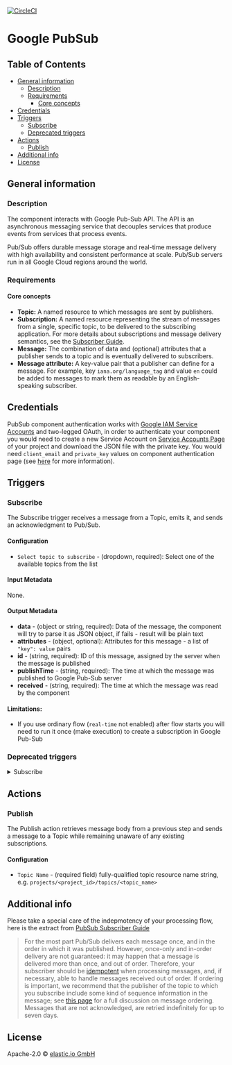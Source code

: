 [![CircleCI](https://circleci.com/gh/elasticio/google-pubsub.svg?style=svg)](https://circleci.com/gh/elasticio/google-pubsub)

# Google PubSub

## Table of Contents

* [General information](#general-information)
   * [Description](#description)
   * [Requirements](#requirements)
      * [Core concepts](#core-concepts)
* [Credentials](#credentials)
* [Triggers](#triggers)
   * [Subscribe](#subscribe)
   * [Deprecated triggers](#deprecated-triggers)
* [Actions](#actions)
   * [Publish](#publish)
* [Additional info](#additional-info)
* [License](#license)

## General information

### Description

The component interacts with Google Pub-Sub API. The API is an asynchronous messaging service that decouples services that produce events from services that process events.

Pub/Sub offers durable message storage and real-time message delivery with high availability and consistent performance at scale. Pub/Sub servers run in all Google Cloud regions around the world.

### Requirements
#### Core concepts
- **Topic:** A named resource to which messages are sent by publishers.
- **Subscription:** A named resource representing the stream of messages from a single, specific topic, to be delivered to the subscribing application. For more details about subscriptions and message delivery semantics, see the [Subscriber Guide](https://cloud.google.com/pubsub/subscriber).
- **Message:** The combination of data and (optional) attributes that a publisher sends to a topic and is eventually delivered to subscribers.
- **Message attribute:** A key-value pair that a publisher can define for a message. For example, key `iana.org/language_tag` and value `en` could be added to messages to mark them as readable by an English-speaking subscriber.

## Credentials

PubSub component authentication works with
[Google IAM Service Accounts](https://developers.google.com/identity/protocols/OAuth2ServiceAccount)
and two-legged OAuth, in order to authenticate your component you would
need to create a new Service Account on [Service Accounts Page](https://console.developers.google.com/permissions/serviceaccounts)
 of your project and download the JSON file with the private key.
 You would need ``client_email`` and ``private_key`` values
 on component authentication page (see [here](https://github.com/google/google-api-nodejs-client#using-jwt-service-tokens)
 for more information).

## Triggers

### Subscribe

The Subscribe trigger receives a message from a Topic, emits it, and sends an acknowledgment to Pub/Sub.

#### Configuration

- `Select topic to subscribe` - (dropdown, required): Select one of the available topics from the list

#### Input Metadata

None.

#### Output Metadata

* **data** - (object or string, required): Data of the message, the component will try to parse it as JSON object, if fails - result will be plain text
* **attributes** - (object, optional): Attributes for this message - a list of `"key": value` pairs
* **id** - (string, required): ID of this message, assigned by the server when the message is published
* **publishTime** - (string, required): The time at which the message was published to Google Pub-Sub server
* **received** - (string, required): The time at which the message was read by the component

#### Limitations:
* If you use ordinary flow (`real-time` not enabled) after flow starts you will need to run it once (make execution) to create a subscription in Google Pub-Sub

### Deprecated triggers

<details> 
  <summary>Subscribe</summary>

### Subscribe

The Subscribe trigger receives a message from a Topic, emits it, and sends an acknowledgment to Pub/Sub.

#### Configuration

- `Topic Name` - (required field) fully-qualified topic resource name string, e.g. `projects/<project_id>/topics/<topic_name>`

</details>

## Actions

### Publish

The Publish action retrieves message body from a previous step and sends a message to a Topic while remaining unaware of any existing subscriptions.

#### Configuration

- `Topic Name` - (required field) fully-qualified topic resource name string, e.g. `projects/<project_id>/topics/<topic_name>`

## Additional info

Please take a special care of the indepmotency of your processing flow, here is the extract from [PubSub Subscriber Guide](https://cloud.google.com/pubsub/docs/subscriber)

> For the most part Pub/Sub delivers each message once, and in the order in which it was published. However, once-only and in-order delivery are not guaranteed: it may happen that a message is delivered more than once, and out of order. Therefore, your subscriber should be [idempotent](http://en.wikipedia.org/wiki/Idempotence#Computer_science_meaning) when processing messages, and, if necessary, able to handle messages received out of order. If ordering is important, we recommend that the publisher of the topic to which you subscribe include some kind of sequence information in the message; see [this page](https://cloud.google.com/pubsub/ordering) for a full discussion on message ordering. Messages that are not acknowledged, are retried indefinitely for up to seven days.

## License

Apache-2.0 © [elastic.io GmbH](http://elastic.io)


[npm-image]: https://badge.fury.io/js/google-pubsub.svg
[npm-url]: https://npmjs.org/package/google-pubsub
